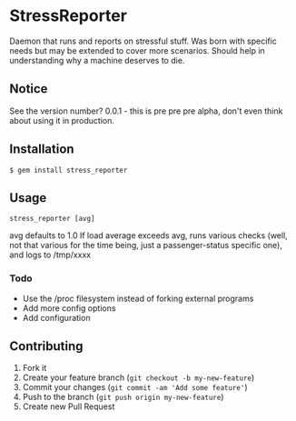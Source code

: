 # StressReporter

Daemon that runs and reports on stressful stuff.
Was born with specific needs but may be extended to cover more scenarios.
Should help in understanding why a machine deserves to die.

## Notice

See the version number? 0.0.1 - this is pre pre pre alpha, don't even
think about using it in production.

## Installation

    $ gem install stress_reporter

## Usage

    stress_reporter [avg]

avg defaults to 1.0
If load average exceeds avg, runs various checks (well, not that various
for the time being, just a passenger-status specific one), and logs to
/tmp/xxxx

### Todo

 * Use the /proc filesystem instead of forking external programs
 * Add more config options
 * Add configuration

## Contributing

1. Fork it
2. Create your feature branch (`git checkout -b my-new-feature`)
3. Commit your changes (`git commit -am 'Add some feature'`)
4. Push to the branch (`git push origin my-new-feature`)
5. Create new Pull Request
